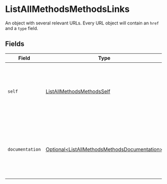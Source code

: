 # ListAllMethodsMethodsLinks

An object with several relevant URLs. Every URL object will contain an `href` and a `type` field.


## Fields

| Field                                                                                                          | Type                                                                                                           | Required                                                                                                       | Description                                                                                                    |
| -------------------------------------------------------------------------------------------------------------- | -------------------------------------------------------------------------------------------------------------- | -------------------------------------------------------------------------------------------------------------- | -------------------------------------------------------------------------------------------------------------- |
| `self`                                                                                                         | [ListAllMethodsMethodsSelf](../../models/operations/ListAllMethodsMethodsSelf.md)                              | :heavy_check_mark:                                                                                             | In v2 endpoints, URLs are commonly represented as objects with an `href` and `type` field.                     |
| `documentation`                                                                                                | [Optional\<ListAllMethodsMethodsDocumentation>](../../models/operations/ListAllMethodsMethodsDocumentation.md) | :heavy_minus_sign:                                                                                             | In v2 endpoints, URLs are commonly represented as objects with an `href` and `type` field.                     |